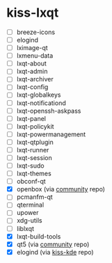 # kiss-lxqt
- [ ] breeze-icons
- [ ] elogind
- [ ] lximage-qt
- [ ] lxmenu-data
- [ ] lxqt-about
- [ ] lxqt-admin
- [ ] lxqt-archiver
- [ ] lxqt-config
- [ ] lxqt-globalkeys
- [ ] lxqt-notificationd
- [ ] lxqt-openssh-askpass
- [ ] lxqt-panel
- [ ] lxqt-policykit
- [ ] lxqt-powermanagement
- [ ] lxqt-qtplugin
- [ ] lxqt-runner
- [ ] lxqt-session
- [ ] lxqt-sudo
- [ ] lxqt-themes
- [ ] obconf-qt
- [x] openbox (via [community](https://github.com/kisslinux/community) repo)
- [ ] pcmanfm-qt
- [ ] qterminal
- [ ] upower
- [ ] xdg-utils
- [ ] liblxqt
- [x] lxqt-build-tools
- [x] qt5 (via [community](https://github.com/kisslinux/community) repo)
- [x] elogind (via [kiss-kde](https://github.com/dilyn-corner/KISS-kde) repo)
